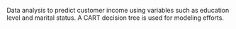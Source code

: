 Data analysis to predict customer income using variables such as education level and marital status. A CART decision tree is used for modeling efforts.
